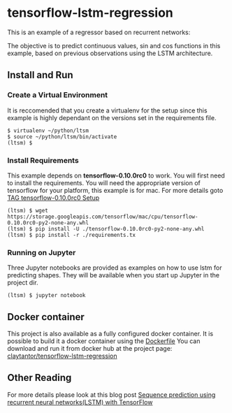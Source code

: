 # tensorflow-lstm-regression

This is an example of a regressor based on recurrent networks:

The objective is to predict continuous values, sin and cos functions in this example, based on previous observations using the LSTM architecture.

## Install and Run

### Create a Virtual Environment
It is reccomended that you create a virtualenv for the setup since this example is highly dependant on the versions set in the requirements file.

```
$ virtualenv ~/python/ltsm
$ source ~/python/ltsm/bin/activate
(ltsm) $
```

### Install Requirements
This example depends on **tensorflow-0.10.0rc0** to work. You will first need to install the requirements. You will need the appropriate version of tensorflow for your platform, this example is for mac. For more details goto [TAG tensorflow-0.10.0rc0 Setup](https://github.com/tensorflow/tensorflow/blob/v0.10.0rc0/tensorflow/g3doc/get_started/os_setup.md)
```
(ltsm) $ wget https://storage.googleapis.com/tensorflow/mac/cpu/tensorflow-0.10.0rc0-py2-none-any.whl
(ltsm) $ pip install -U ./tensorflow-0.10.0rc0-py2-none-any.whl
(ltsm) $ pip install -r ./requirements.tx
```

### Running on Jupyter
Three Jupyter notebooks are provided as examples on how to use lstm for predicting shapes. They will be available when you start up Jupyter in the project dir.

```
(ltsm) $ jupyter notebook
```

## Docker container
This project is also available as a fully configured docker container. It is possible to build it a docker container using the [Dockerfile](./Dockerfile) You can download and run it from docker hub at the project page: [claytantor/tensorflow-lstm-regression](https://hub.docker.com/r/claytantor/tensorflow-lstm-regression/)

## Other Reading
For more details please look at this blog post [Sequence prediction using recurrent neural networks(LSTM) with TensorFlow](http://mourafiq.com/2016/05/15/predicting-sequences-using-rnn-in-tensorflow.html)
